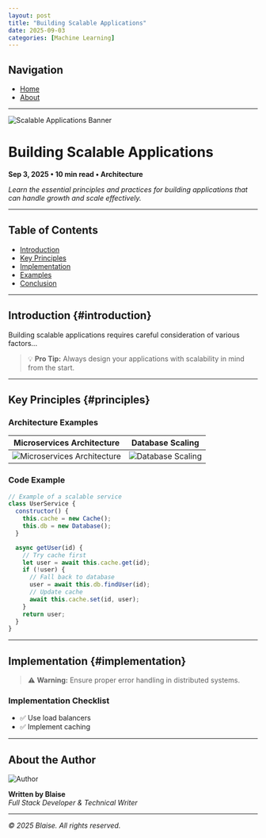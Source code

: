 ```yaml
---
layout: post
title: "Building Scalable Applications"
date: 2025-09-03
categories: [Machine Learning]
---
```


## Navigation

- [Home](index.html)
- [About](about.html)

---

![Scalable Applications Banner](https://images.unsplash.com/photo-1451187580459-43490279c0fa)

# Building Scalable Applications

**Sep 3, 2025 • 10 min read • Architecture**

_Learn the essential principles and practices for building applications that can handle growth and scale effectively._

---

## Table of Contents

- [Introduction](#introduction)
- [Key Principles](#principles)
- [Implementation](#implementation)
- [Examples](#examples)
- [Conclusion](#conclusion)

---

## Introduction {#introduction}

Building scalable applications requires careful consideration of various factors...

> 💡 **Pro Tip:** Always design your applications with scalability in mind from the start.

---

## Key Principles {#principles}

### Architecture Examples

| Microservices Architecture                                                                  | Database Scaling                                                                  |
| ------------------------------------------------------------------------------------------- | --------------------------------------------------------------------------------- |
| ![Microservices Architecture](https://images.unsplash.com/photo-1454165804606-c3d57bc86b40) | ![Database Scaling](https://images.unsplash.com/photo-1460925895917-afdab827c52f) |

### Code Example

```javascript
// Example of a scalable service
class UserService {
  constructor() {
    this.cache = new Cache();
    this.db = new Database();
  }

  async getUser(id) {
    // Try cache first
    let user = await this.cache.get(id);
    if (!user) {
      // Fall back to database
      user = await this.db.findUser(id);
      // Update cache
      await this.cache.set(id, user);
    }
    return user;
  }
}
```

---

## Implementation {#implementation}

> ⚠️ **Warning:** Ensure proper error handling in distributed systems.

### Implementation Checklist

- ✅ Use load balancers
- ✅ Implement caching

---

## About the Author

![Author](https://images.unsplash.com/photo-1519345182560-3f2917c472ef)

**Written by Blaise**  
_Full Stack Developer & Technical Writer_

---

_© 2025 Blaise. All rights reserved._

